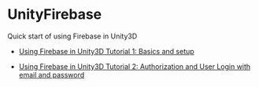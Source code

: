 # UnityFirebase
Quick start of using Firebase in Unity3D

 - [Using Firebase in Unity3D Tutorial 1: Basics and setup](https://xinyustudio.wordpress.com/2017/01/21/using-firebase-in-unity3d-tutorial-i-basics-and-setup/)

 - [Using Firebase in Unity3D Tutorial 2: Authorization and User Login with email and password](https://xinyustudio.wordpress.com/2017/01/22/using-firebase-in-unity3d-tutorial-2-authorization-and-user-login-example-with-user-name-and-password/) 

